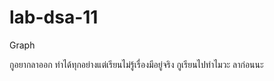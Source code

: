 # lab-dsa-11
Graph

กูอยากลาออก
ทำได้ทุกอย่างแต่เรียนไม่รู้เรื่องมีอยู่จริง
กูเรียนไปทำไมวะ
ลาก่อนนะ
